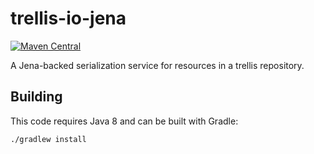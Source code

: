# trellis-io-jena

[![Maven Central](https://maven-badges.herokuapp.com/maven-central/org.trellisldp/trellis-io-jena/badge.svg)](https://maven-badges.herokuapp.com/maven-central/org.trellisldp/trellis-io-jena/)

A Jena-backed serialization service for resources in a trellis repository.

## Building

This code requires Java 8 and can be built with Gradle:

    ./gradlew install
